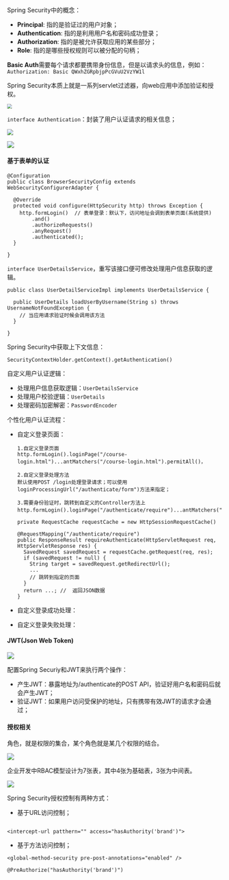 Spring Security中的概念：

- **Principal**: 指的是验证过的用户对象；
- **Authentication**: 指的是利用用户名和密码成功登录；
- **Authorization**: 指的是被允许获取应用的某些部分；
- **Role**: 指的是哪些授权规则可以被分配的句柄；



**Basic Auth**需要每个请求都要携带身份信息，但是以请求头的信息，例如：`Authorization: Basic QWxhZGRpbjpPcGVuU2VzYW1l`



Spring Security本质上就是一系列servlet过滤器，向web应用中添加验证和授权。

<img src="D:\Github\StudyNote\assets\java-web-1.jpg" style="zoom:67%;" />



`interface Authentication`：封装了用户认证请求的相关信息；

<img src="D:\Github\StudyNote\assets\java-web-3.jpg" style="zoom:87%;" />



![](D:\Github\StudyNote\assets\java-web-4.jpg)



#### 基于表单的认证



```
@Configuration
public class BrowserSecurityConfig extends WebSecurityConfigurerAdapter {

  @Override
  protected void configure(HttpSecurity http) throws Exception {
    http.formLogin()  // 表单登录：默认下，访问地址会调到表单页面(系统提供)
    	.and()
    	.authorizeRequests()
    	.anyRequest()
    	.authenticated();
  }

}
```



`interface UserDetailsService`，重写该接口便可修改处理用户信息获取的逻辑。

```
public class UserDetailServiceImpl implements UserDetailsService {

  public UserDetails loadUserByUsername(String s) throws UsernameNotFoundException {
    // 当应用请求验证时候会调用该方法
  }

}
```



Spring Security中获取上下文信息：

```
SecurityContextHolder.getContext().getAuthentication()
```







自定义用户认证逻辑：

* 处理用户信息获取逻辑：`UserDetailsService`
* 处理用户校验逻辑：`UserDetails`
* 处理密码加密解密：`PasswordEncoder`



个性化用户认证流程：

* 自定义登录页面：

  ```
  1.自定义登录页面
  http.formLogin().loginPage("/course-login.html")...antMatchers("/course-login.html").permitAll()，
  
  2.自定义登录处理方法
  默认使用POST /login处理登录请求；可以使用loginProcessingUrl("/authenticate/form")方法来指定；
  
  3.需要身份验证时，跳转到自定义的Controller方法上
  http.formLogin().loginPage("/authenticate/require")...antMatchers("/authenticate/require").permitAll()，
  
  private RequestCache requestCache = new HttpSessionRequestCache()
  
  @RequestMapping("/authenticate/require")
  public ResponseResult requireAuthenticate(HttpServletRequest req, HttpServletResponse res) {
    SavedRequest savedRequest = requestCache.getRequest(req, res);
    if (savedRequest != null) {
      String target = savedRequest.getRedirectUrl();
      ...
      // 跳转到指定的页面
    }
    return ...; //  返回JSON数据
  }
  ```

* 自定义登录成功处理：

* 自定义登录失败处理：



#### JWT(Json Web Token)

![](D:\Github\StudyNote\assets\java-web-2.jpg)





配置Spring Securiy和JWT来执行两个操作：

* 产生JWT：暴露地址为/authenticate的POST API，验证好用户名和密码后就会产生JWT；
* 验证JWT：如果用户访问受保护的地址，只有携带有效JWT的请求才会通过；



#### 授权相关



角色，就是权限的集合，某个角色就是某几个权限的结合。



![](D:\Github\StudyNote\assets\java-web-6.png)



企业开发中RBAC模型设计为7张表，其中4张为基础表，3张为中间表。



![](D:\Github\StudyNote\assets\java-web-5.png)





Spring Security授权控制有两种方式：

* 基于URL访问控制；

```

<intercept-url patthern="" access="hasAuthority('brand')">
```



* 基于方法访问控制；

```
<global-method-security pre-post-annotations="enabled" />

@PreAuthorize("hasAuthority('brand')")
```




